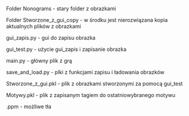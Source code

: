 Folder Nonograms - stary folder z obrazkami

Folder Stworzone_z_gui_copy - w środku jest nierozwiązana kopia aktualnych plików z obrazkami

gui_zapis.py - gui do zapisu obrazka

gui_test.py - użycie gui_zapis i zapisanie obrazka

main.py - główny plik z grą

save_and_load.py - plki z funkcjami zapisu i ładowania obrazków

Stworzone_z_gui.pkl - plik z obrazkami stworzonymi za pomocą gui_test

Motywy.pkl - plik z zapisanym tagiem do ostatniowybranego motywu

.ppm - możliwe tła
